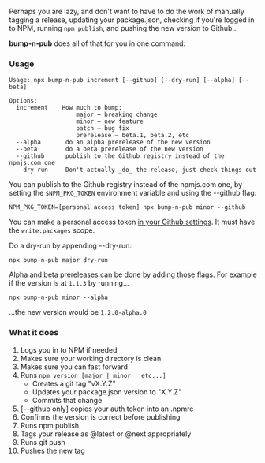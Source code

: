 Perhaps you are lazy, and don't want to have to do the work of manually tagging
a release, updating your package.json, checking if you're logged in to NPM,
running `npm publish`, and pushing the new version to Github...

**bump-n-pub** does all of that for you in one command:

### Usage

```
Usage: npx bump-n-pub increment [--github] [--dry-run] [--alpha] [--beta]

Options:
  increment    How much to bump:
                   major — breaking change
                   minor — new feature
                   patch — bug fix
                   prerelease — beta.1, beta.2, etc
  --alpha       do an alpha prerelease of the new version
  --beta        do a beta prerelease of the new version
  --github      publish to the Github registry instead of the npmjs.com one
  --dry-run     Don't actually _do_ the release, just check things out
```

You can publish to the Github registry instead of the npmjs.com one, by setting
the `$NPM_PKG_TOKEN` environment variable and using the --github flag:

```
NPM_PKG_TOKEN=[personal access token] npx bump-n-pub minor --github
```

You can make a personal access token [in your Github settings](https://github.com/settings/tokens).
It must have the `write:packages` scope.

Do a dry-run by appending --dry-run:

```
npx bump-n-pub major dry-run
```

Alpha and beta prereleases can be done by adding those flags. For example if the version is at `1.1.3` by running...

```
npx bump-n-pub minor --alpha
```

...the new version would be `1.2.0-alpha.0`

### What it does
1. Logs you in to NPM if needed
2. Makes sure your working directory is clean
3. Makes sure you can fast forward
4. Runs `npm version [major | minor | etc...]`
    - Creates a git tag "vX.Y.Z"
    - Updates your package.json version to "X.Y.Z"
    - Commits that change
5. [--github only] copies your auth token into an .npmrc
6. Confirms the version is correct before publishing
7. Runs npm publish
8. Tags your release as @latest or @next appropriately
9. Runs git push
10. Pushes the new tag

